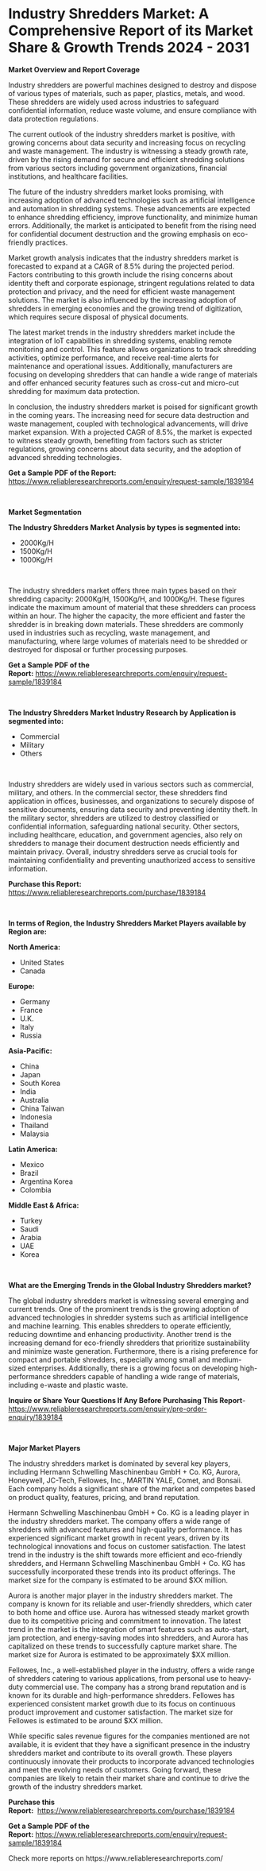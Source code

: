 <p><h1>Industry Shredders Market: A Comprehensive Report of its Market Share & Growth Trends 2024 - 2031</h1></p><p><strong>Market Overview and Report Coverage</strong></p>
<p><p>Industry shredders are powerful machines designed to destroy and dispose of various types of materials, such as paper, plastics, metals, and wood. These shredders are widely used across industries to safeguard confidential information, reduce waste volume, and ensure compliance with data protection regulations.</p><p>The current outlook of the industry shredders market is positive, with growing concerns about data security and increasing focus on recycling and waste management. The industry is witnessing a steady growth rate, driven by the rising demand for secure and efficient shredding solutions from various sectors including government organizations, financial institutions, and healthcare facilities.</p><p>The future of the industry shredders market looks promising, with increasing adoption of advanced technologies such as artificial intelligence and automation in shredding systems. These advancements are expected to enhance shredding efficiency, improve functionality, and minimize human errors. Additionally, the market is anticipated to benefit from the rising need for confidential document destruction and the growing emphasis on eco-friendly practices.</p><p>Market growth analysis indicates that the industry shredders market is forecasted to expand at a CAGR of 8.5% during the projected period. Factors contributing to this growth include the rising concerns about identity theft and corporate espionage, stringent regulations related to data protection and privacy, and the need for efficient waste management solutions. The market is also influenced by the increasing adoption of shredders in emerging economies and the growing trend of digitization, which requires secure disposal of physical documents.</p><p>The latest market trends in the industry shredders market include the integration of IoT capabilities in shredding systems, enabling remote monitoring and control. This feature allows organizations to track shredding activities, optimize performance, and receive real-time alerts for maintenance and operational issues. Additionally, manufacturers are focusing on developing shredders that can handle a wide range of materials and offer enhanced security features such as cross-cut and micro-cut shredding for maximum data protection.</p><p>In conclusion, the industry shredders market is poised for significant growth in the coming years. The increasing need for secure data destruction and waste management, coupled with technological advancements, will drive market expansion. With a projected CAGR of 8.5%, the market is expected to witness steady growth, benefiting from factors such as stricter regulations, growing concerns about data security, and the adoption of advanced shredding technologies.</p></p>
<p><strong>Get a Sample PDF of the Report:</strong> <a href="https://www.reliableresearchreports.com/enquiry/request-sample/1839184">https://www.reliableresearchreports.com/enquiry/request-sample/1839184</a></p>
<p>&nbsp;</p>
<p><strong>Market Segmentation</strong></p>
<p><strong>The Industry Shredders Market Analysis by types is segmented into:</strong></p>
<p><ul><li>2000Kg/H</li><li>1500Kg/H</li><li>1000Kg/H</li></ul></p>
<p>&nbsp;</p>
<p><p>The industry shredders market offers three main types based on their shredding capacity: 2000Kg/H, 1500Kg/H, and 1000Kg/H. These figures indicate the maximum amount of material that these shredders can process within an hour. The higher the capacity, the more efficient and faster the shredder is in breaking down materials. These shredders are commonly used in industries such as recycling, waste management, and manufacturing, where large volumes of materials need to be shredded or destroyed for disposal or further processing purposes.</p></p>
<p><strong>Get a Sample PDF of the Report:</strong>&nbsp;<a href="https://www.reliableresearchreports.com/enquiry/request-sample/1839184">https://www.reliableresearchreports.com/enquiry/request-sample/1839184</a></p>
<p>&nbsp;</p>
<p><strong>The Industry Shredders Market Industry Research by Application is segmented into:</strong></p>
<p><ul><li>Commercial</li><li>Military</li><li>Others</li></ul></p>
<p>&nbsp;</p>
<p><p>Industry shredders are widely used in various sectors such as commercial, military, and others. In the commercial sector, these shredders find application in offices, businesses, and organizations to securely dispose of sensitive documents, ensuring data security and preventing identity theft. In the military sector, shredders are utilized to destroy classified or confidential information, safeguarding national security. Other sectors, including healthcare, education, and government agencies, also rely on shredders to manage their document destruction needs efficiently and maintain privacy. Overall, industry shredders serve as crucial tools for maintaining confidentiality and preventing unauthorized access to sensitive information.</p></p>
<p><strong>Purchase this Report:</strong>&nbsp; <a href="https://www.reliableresearchreports.com/purchase/1839184">https://www.reliableresearchreports.com/purchase/1839184</a></p>
<p>&nbsp;</p>
<p><strong>In terms of Region, the Industry Shredders Market Players available by Region are:</strong></p>
<p>
    <p> <strong> North America: </strong>
        <ul>
            <li>United States</li>
            <li>Canada</li>
        </ul>
        </p> 
    <p> <strong> Europe: </strong>
        <ul>
            <li>Germany</li>
            <li>France</li>
            <li>U.K.</li>
            <li>Italy</li>
            <li>Russia</li>
        </ul>
        </p> 
    <p> <strong> Asia-Pacific: </strong>
        <ul>
            <li>China</li>
            <li>Japan</li>
            <li>South Korea</li>
            <li>India</li>
            <li>Australia</li>
            <li>China Taiwan</li>
            <li>Indonesia</li>
            <li>Thailand</li>
            <li>Malaysia</li>
        </ul>
        </p> 
    <p> <strong> Latin America: </strong>
        <ul>
            <li>Mexico</li>
            <li>Brazil</li>
            <li>Argentina Korea</li>
            <li>Colombia</li>
        </ul>
        </p> 
    <p> <strong> Middle East & Africa: </strong>
        <ul>
            <li>Turkey</li>
            <li>Saudi</li>
            <li>Arabia</li>
            <li>UAE</li>
            <li>Korea</li>
        </ul>
    </p>
    </p>
<p>&nbsp;</p>
<p><strong>What are the Emerging Trends in the Global Industry Shredders market?</strong></p>
<p><p>The global industry shredders market is witnessing several emerging and current trends. One of the prominent trends is the growing adoption of advanced technologies in shredder systems such as artificial intelligence and machine learning. This enables shredders to operate efficiently, reducing downtime and enhancing productivity. Another trend is the increasing demand for eco-friendly shredders that prioritize sustainability and minimize waste generation. Furthermore, there is a rising preference for compact and portable shredders, especially among small and medium-sized enterprises. Additionally, there is a growing focus on developing high-performance shredders capable of handling a wide range of materials, including e-waste and plastic waste.</p></p>
<p><strong>Inquire or Share Your Questions If Any Before Purchasing This Report</strong>- <a href="https://www.reliableresearchreports.com/enquiry/pre-order-enquiry/1839184">https://www.reliableresearchreports.com/enquiry/pre-order-enquiry/1839184</a></p>
<p>&nbsp;</p>
<p><strong>Major Market Players</strong></p>
<p><p>The industry shredders market is dominated by several key players, including Hermann Schwelling Maschinenbau GmbH + Co. KG, Aurora, Honeywell, JC-Tech, Fellowes, Inc., MARTIN YALE, Comet, and Bonsaii. Each company holds a significant share of the market and competes based on product quality, features, pricing, and brand reputation.</p><p>Hermann Schwelling Maschinenbau GmbH + Co. KG is a leading player in the industry shredders market. The company offers a wide range of shredders with advanced features and high-quality performance. It has experienced significant market growth in recent years, driven by its technological innovations and focus on customer satisfaction. The latest trend in the industry is the shift towards more efficient and eco-friendly shredders, and Hermann Schwelling Maschinenbau GmbH + Co. KG has successfully incorporated these trends into its product offerings. The market size for the company is estimated to be around $XX million.</p><p>Aurora is another major player in the industry shredders market. The company is known for its reliable and user-friendly shredders, which cater to both home and office use. Aurora has witnessed steady market growth due to its competitive pricing and commitment to innovation. The latest trend in the market is the integration of smart features such as auto-start, jam protection, and energy-saving modes into shredders, and Aurora has capitalized on these trends to successfully capture market share. The market size for Aurora is estimated to be approximately $XX million.</p><p>Fellowes, Inc., a well-established player in the industry, offers a wide range of shredders catering to various applications, from personal use to heavy-duty commercial use. The company has a strong brand reputation and is known for its durable and high-performance shredders. Fellowes has experienced consistent market growth due to its focus on continuous product improvement and customer satisfaction. The market size for Fellowes is estimated to be around $XX million.</p><p>While specific sales revenue figures for the companies mentioned are not available, it is evident that they have a significant presence in the industry shredders market and contribute to its overall growth. These players continuously innovate their products to incorporate advanced technologies and meet the evolving needs of customers. Going forward, these companies are likely to retain their market share and continue to drive the growth of the industry shredders market.</p></p>
<p><strong>Purchase this Report:</strong>&nbsp;&nbsp;<a href="https://www.reliableresearchreports.com/purchase/1839184">https://www.reliableresearchreports.com/purchase/1839184</a></p>
<p></p>
<p><strong>Get a Sample PDF of the Report:</strong>&nbsp;<a href="https://www.reliableresearchreports.com/enquiry/request-sample/1839184">https://www.reliableresearchreports.com/enquiry/request-sample/1839184</a></p>
<p>Check more reports on https://www.reliableresearchreports.com/</p>